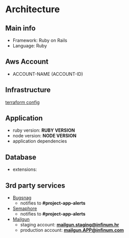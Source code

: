 # Architecture

## Main info

* Framework: Ruby on Rails
* Language: Ruby

<!-- DEVELOPER -->
<!-- if exists
## Diagram

![diagram](https://lucid.app/publicSegments/view/e1a4ca97-cf28-4b3b-8283-6e76a27f0158/image.png)
-->

## Aws Account

* ACCOUNT-NAME (ACCOUNT-ID) <!-- infinum-dev (7021-9251-8610) --> <!-- DEVOPS -->
<!-- * ACCOUNT-NAME (ACCOUNT-ID) [staging] --> <!-- if multiple AWS account add a [tag]-->

## Infrastructure
[terraform config](https://github.com/infinum/terraform-take-care/tree/master/environments/stage) <!-- DEVOPS -->

<!-- DEVOPS -->
<!-- if exists
## Devops wiki
[wiki](https://devops-wiki.infinum.co/books/projects/chapter/APP) 
-->

## Application
* ruby version: **RUBY VERSION** <!-- 2.7.1 --> <!-- DEVELOPER -->
* node version: **NODE VERSION** <!-- 14.0.1 --> <!-- DEVELOPER -->
* application dependencies <!-- DEVELOPER -->
  <!-- * vips -->

## Database
* extensions: <!-- DEVELOPER -->
  <!-- * unaccent -->

## 3rd party services

 <!-- DEVELOPER -->
* [Bugsnag](https://app.bugsnag.com/infinum/APP)
  * notifies to **#project-app-alerts**
* [Semaphore](https://semaphoreci.com/infinum/APP)
  * notifies to **#project-app-alerts**
* [Mailgun](https://mailgun.com)
  * staging account: **mailgun.staging@infinum.hr**
  * production account: **mailgun.APP@infinum.com**
